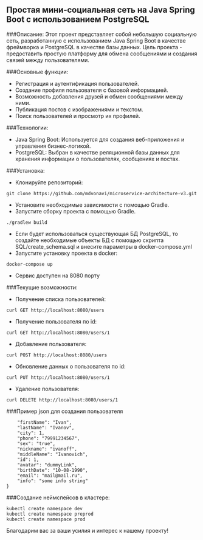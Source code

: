 ## Простая мини-социальная сеть на Java Spring Boot с использованием PostgreSQL

###Описание:
Этот проект представляет собой небольшую социальную сеть, разработанную с использованием Java Spring Boot в качестве фреймворка и PostgreSQL в качестве базы данных. Цель проекта - предоставить простую платформу для обмена сообщениями и создания связей между пользователями.

###Основные функции:

- Регистрация и аутентификация пользователей.
- Создание профиля пользователя с базовой информацией.
- Возможность добавления друзей и обмен сообщениями между ними.
- Публикация постов с изображениями и текстом.
- Поиск пользователей и просмотр их профилей.

###Технологии:

- Java Spring Boot: Используется для создания веб-приложения и управления бизнес-логикой.
- PostgreSQL: Выбран в качестве реляционной базы данных для хранения информации о пользователях, сообщениях и постах.

###Установка:
- Клонируйте репозиторий:
```shell
git clone https://github.com/mdvonavi/microservice-architecture-v3.git
```

- Установите необходимые зависимости с помощью Gradle.
- Запустите сборку проекта с помощью Gradle.
```shell
./gradlew build
```
- Если будет использоваться существующая БД PostgreSQL, то создайте необходимые объекты БД с помощью скрипта SQL/create_schema.sql и внесите параметры в docker-compose.yml
- Запустите установку проекта в docker: 
```shell
docker-compose up
```
- Сервис доступен на 8080 порту

###Текущие возможности:
- Получение списка пользователей:
```shell
curl GET http://localhost:8080/users
```
- Получение пользователя по id:
```shell
curl GET http://localhost:8080/users/1
```
- Добавление пользователя:
```shell
curl POST http://localhost:8080/users
```
- Обновление данных о пользователя по id:
```shell
curl PUT http://localhost:8080/users/1
```
- Удаление пользователя:
```shell
curl DELETE http://localhost:8080/users/1
```

###Пример json для создания пользователя
```{
    "firstName": "Ivan",
    "lastName": "Ivanov",
    "city": 1,
    "phone": "79991234567",
    "sex": "true",
    "nickname": "ivanoff",
    "middleName": "Ivanovich",
    "id": 1,
    "avatar": "dummyLink",
    "birthDate": "10-08-1990",
    "email": "mail@mail.ru",
    "info": "some info string"
}
```

###Создание неймспейсов в кластере:
```shell
kubectl create namespace dev
kubectl create namespace preprod
kubectl create namespace prod
```

Благодарим вас за ваши усилия и интерес к нашему проекту!
